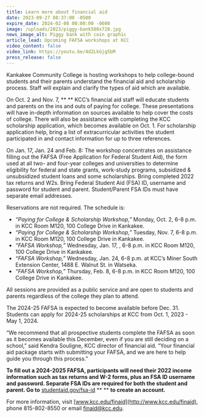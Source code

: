 ```yaml
---
title: Learn more about financial aid
date: 2023-09-27 08:37:00 -0500
expire_date: 2024-02-08 00:00:00 -0600
image: /uploads/2023/piggy-bank580x720.jpg
news_image_alt: Piggy bank with coin graphic
article_lead: Upcoming FAFSA workshops at KCC
video_content: false
video_link: https://youtu.be/4d2LkGjg5bM
press_release: false
---
```

Kankakee Community College is hosting workshops to help college-bound students and their parents understand the financial aid and scholarship process. Staff will explain and clarify the types of aid which are available.

On Oct. 2 and Nov. 7, ** ** KCC’s financial aid staff will educate students and parents on the ins and outs of paying for college. These presentations will have in-depth information on sources available to help cover the costs of college. There will also be assistance with completing the KCC scholarship application, which becomes available on Oct. 1. For scholarship application help, bring a list of extracurricular activities the student participated in and contact information for up to three references.

On Jan. 17, Jan. 24 and Feb. 8: The workshop concentrates on assistance filling out the FAFSA (Free Application for Federal Student Aid), the form used at all two- and four-year colleges and universities to determine eligibility for federal and state grants, work-study programs, subsidized & unsubsidized student loans and some scholarships. Bring completed 2022 tax returns and W2s. Bring Federal Student Aid (FSA) ID, username and password for student and parent. Student/Parent FSA IDs must have separate email addresses.

Reservations are not required. The schedule is:

* *“Paying for College & Scholarship Workshop,”* Monday, Oct. 2, 6-8 p.m. in KCC Room M120, 100 College Drive in Kankakee.
* *“Paying for College & Scholarship Workshop,”* Tuesday, Nov. 7, 6-8 p.m. in KCC Room M120, 100 College Drive in Kankakee.
* *“FAFSA Workshop,”* Wednesday, Jan. 17, , 6-8 p.m. in KCC Room M120, 100 College Drive in Kankakee.
* *“FAFSA Workshop,”* Wednesday, Jan. 24, 6-8 p.m. at KCC’s Miner South Extension Center, 1488 E. Walnut St. in Watseka.
* *“FAFSA Workshop,”* Thursday, Feb. 8, 6-8 p.m. in KCC Room M120, 100 College Drive in Kankakee.

All sessions are provided as a public service and are open to students and parents regardless of the college they plan to attend.

The 2024-25 FAFSA is expected to become available before Dec. 31. Students can apply for 2024-25 scholarships at KCC from Oct. 1, 2023 - May 1, 2024.

“We recommend that all prospective students complete the FAFSA as soon as it becomes available this December, even if you are still deciding on a school,” said Kendra Souligne, KCC director of financial aid. “Your financial aid package starts with submitting your FAFSA, and we are here to help guide you through this process.”

**To fill out a 2024-2025 FAFSA, participants will need their 2022 income information such as tax returns and W-2 forms, plus an FSA ID username and password. Separate FSA IDs are required for both the student and parent. Go to** [studentaid.gov/fsa-id](https://studentaid.gov/fsa-id/sign-in/landing) ** ** **to create an account.**

For more information, visit [www.kcc.edu/finaid](http://www.kcc.edu/finaid), phone 815-802-8550 or email [finaid@kcc.edu](mailto:finaid@kcc.edu).